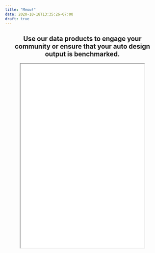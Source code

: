 ```yaml
---
title: "Meow!"
date: 2020-10-18T13:35:26-07:00
draft: true
---
```


<p>
<h2 align="center">Use our data products to engage your community or ensure that your auto design output is benchmarked.</h2>
</p>
<p align="center">
<iframe src='/black_cat.html' width="80%" height="600" scrolling="no"></iframe>
</p>